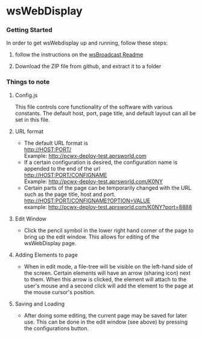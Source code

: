 # wsWebDisplay

### Getting Started
In order to get wsWebdisplay up and running, follow these steps:

1) follow the instructions on the [wsBroadcast Readme](https://github.com/aprsworld/wsBroadcast/blob/master/README.md)

2) Download the ZIP file from github, and extract it to a folder
### Things to note

1) Config.js 
    
    This file controls core functionality of the software with various constants. The default host, port, page title, and default layout can all be set in this file.
    
2) URL format

   - The default URL format is   
        [http://HOST:PORT/]()  
        Example: http://pcwx-deploy-test.aprsworld.com
   - If a certain configuration is desired, the configuration name is appended to the end of the url  
        [http://HOST:PORT/CONFIGNAME]()  
        Example: http://pcwx-deploy-test.aprsworld.com/K0NY
    - Certain parts of the page can be temporarily changed with the URL such as the page title, host and port.  
        [http://HOST:PORT/CONFIGNAME?OPTION=VALUE]()  
        example: http://pcwx-deploy-test.aprsworld.com/K0NY?port=8888
3) Edit Window 

    - Click the pencil symbol in the lower right hand corner of the page to bring up the edit window. This allows for editing of the wsWebDisplay page.
4) Adding Elements to page

    - When in edit mode, a file-tree will be visible on the left-hand side of the screen. Certain elements will have an arrow (sharing icon) next to them. When this arrow is clicked, the element will attach to the user's mouse and a second click will add the element to the page at the mouse cursor's position.
5) Saving and Loading

    - After doing some editing, the current page may be saved for later use. This can be done in the edit window (see above) by pressing the configurations button.
    

